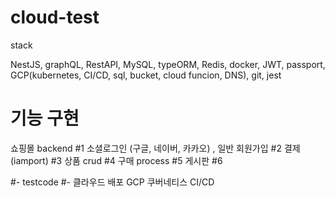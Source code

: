 # cloud-test


stack

NestJS, graphQL, RestAPI, MySQL, typeORM, Redis, docker, JWT, passport, GCP(kubernetes, CI/CD, sql, bucket, cloud funcion, DNS), git, jest

# 기능 구현
쇼핑몰 backend
#1 소셜로그인 (구글, 네이버, 카카오) , 일반 회원가입
#2 결제 (iamport)
#3 상품 crud
#4 구매 process
#5 게시판
#6 

#- testcode
#- 클라우드 배포 GCP 쿠버네티스 CI/CD


